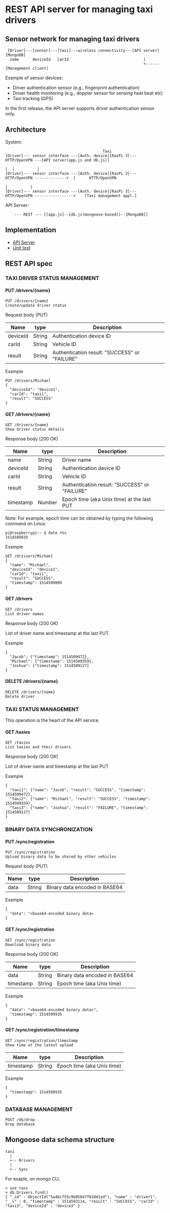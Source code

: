 # REST API server for managing taxi drivers

## Sensor network for managing taxi drivers

```
 [Driver]---[sensor]---[taxi]---wireless connectivity---[API server][MongoDB]
  name      deviceId   CarId                                 |
                                                             +------[Management client]
```

Example of sensor devices:
- Driver authentication sensor (e.g., fingerprint authentication)
- Driver health monitoring (e.g., doppler sensor for sensing heat beat etc)
- Taxi tracking (GPS)

In the first release, the API server supports driver authentication sensor only.

## Architecture

System:
```
                                           Taxi
[Driver]--- sensor interface ---[Auth. device][RasPi 3]--- HTTP/OpenVPN ---[API server(app.js and db.js)]
                                                                                      |  |          |
[Driver]--- sensor interface ---[Auth. device][RasPi 3]--- HTTP/OpenVPN --------------+  |      HTTP/OpenVPN
                                                                                         |          |
[Driver]--- sensor interface ---[Auth. device][RasPi 3]--- HTTP/OpenVPN -----------------+    [Taxi management appl.]
```

API Server:
```
    --- REST --- [[app.js]--[db.js(mongoose-based)]--[MongoDB]]
```
## Implementation

- [API Server](./server)
- [Unit test](./unittest)

## REST API spec

### TAXI DRIVER STATUS MANAGEMENT

#### PUT /drivers/{name}
```
PUT /drivers/{name}
Create/update driver status
```
Request body (PUT)

|Name        |type   |Description                                   |
|------------|-------|----------------------------------------------|
|deviceId    |String |Authentication device ID                      |
|carId       |String |Vehicle ID                                    |
|result      |String |Authentication result: "SUCCESS" or "FAILURE" |

Example
```
PUT /drivers/Michael
{
  "deviceId": "device1",
  "carId": "taxi1",
  "result": "SUCCESS"
}
```

#### GET /drivers/{name}
```
GET /drivers/{name}
Show driver status details
```
Response body (200 OK)

|Name        |type   |Description                                   |
|------------|-------|----------------------------------------------|
|name        |String |Driver name                                   |
|deviceId    |String |Authentication device ID                      |
|carId       |String |Vehicle ID                                    |
|result      |String |Authentication result: "SUCCESS" or "FAILURE" |
|timestamp   |Number |Epoch time (aka Unix time) at the last PUT    |

Note: For example, epoch time can be obtained by typing the following command on Linux: 
```
pi@raspberrypi:~ $ date +%s
1514509935
```

Example
```
GET /driviers/Michael
{
  "name": "Michael",
  "deviceId": "device1",
  "carId": "taxi1",
  "result": "SUCCESS",
  "timestamp": 1514509809
}
```

#### GET /drivers
```
GET /drivers
List driver names
```
Response body (200 OK)

List of driver name and timestamp at the last PUT.

Example
```
{
  "Jacob": {"timestamp": 1514509472},
  "Michael": {"timestamp": 1514509359},
  "Joshua": {"timestamp": 1514509127}
}
```

#### DELETE /drivers/{name}
```
DELETE /drivers/{name}
Delete driver
```

### TAXI STATUS MANAGEMENT

This operation is the heart of the API service.

#### GET /taxies
```
GET /taxies
List taxies and their drivers
```
Response body (200 OK)

List of driver name and timestamp at the last PUT

Example
```
{
  "taxi1": {"name": "Jacob", "result": "SUCCESS", "timestamp": 1514509472},
  "taxi2": {"name": "Michael", "result": "SUCCESS", "timestamp": 1514509359},
  "taxi3": {"name": "Joshua", "result": "FAILURE", "timestamp": 1514509127}
}
```

### BINARY DATA SYNCHRONIZATION

#### PUT /sync/registration
```
PUT /sync/registration
Upload binary data to be shared by other vehicles
```
Request body (PUT)

|Name        |type   |Description                                   |
|------------|-------|----------------------------------------------|
|data        |String |Binary data encoded in BASE64                 |

Example
```
{
  "data": "<base64-encoded binary data>
}
```

#### GET /sync/registration
```
GET /sync/registration
Download binary data
```
Response body (200 OK)

|Name        |type   |Description                                   |
|------------|-------|----------------------------------------------|
|data        |String |Binary data encoded in BASE64                 |
|timestamp   |String |Epoch time (aka Unix time)                    |

Example
```
{
  "data": "<base64-encoded binary data>",
  "timestamp": 1514509935
}
```

#### GET /sync/registration/timestamp
```
GET /sync/registration/timestamp
Show time at the latest upload
```
|Name        |type   |Description                                   |
|------------|-------|----------------------------------------------|
|timestamp   |String |Epoch time (aka Unix time)                    |

Example
```
{
  "timestamp": 1514509935
}
```

### DATABASE MANAGEMENT
```
POST /db/drop
Drop database
```

## Mongoose data schema structure

```
taxi
  |
  +-- Drivers
  |
  +-- Sync
```

For exaple, on mongo CLI,
```
> use taxi
> db.Drivers.find()
{ "_id" : ObjectId("5a46cf55c9b85847f010d1ed"), "name" : "driver1", "__v" : 0, "timestamp" : 1514593114, "result" : "SUCCESS", "carId" : "taxi3", "deviceId" : "device3" }
```

